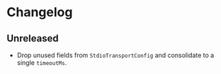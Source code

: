 # Changelog

## Unreleased

- Drop unused fields from `StdioTransportConfig` and consolidate to a single `timeoutMs`.
